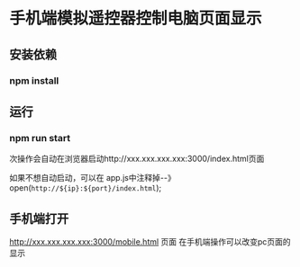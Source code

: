 # 手机端模拟遥控器控制电脑页面显示

## 安装依赖
### npm install

## 运行
### npm run start

次操作会自动在浏览器启动http://xxx.xxx.xxx.xxx:3000/index.html页面

如果不想自动启动，可以在 app.js中注释掉--》open(`http://${ip}:${port}/index.html`);

## 手机端打开 
http://xxx.xxx.xxx.xxx:3000/mobile.html 页面
在手机端操作可以改变pc页面的显示